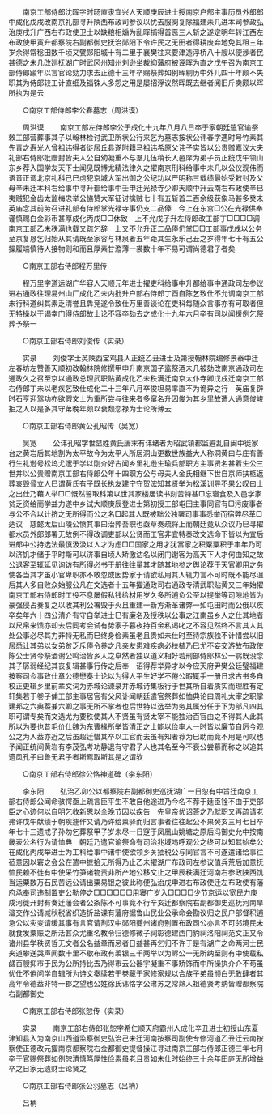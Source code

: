 <!-- { "loadSidebar": true } -->
　　南京工部侍郎沈晖字时旸直隶宜兴人天顺庚辰进士授南京户部主事历员外郎郎中成化戊戌改南京礼部寻升陜西布政司参议以忧去服阕复除福建未几进本司参政弘治庚戌升广西右布政使卫士以缺粮相煽为乱晖捕得首恶三人斩之遂定明年转江西左布政使甲寅升都察院右副都御史抚治郧阳下令许民之无田者得耕废弃地免其租三年岁余得常稔田数千顷又甓郧阳城十有二里于襄樊往来要津造浮桥八十艘以便涉者民甚德之未几改廵抚湖广时武冈州知州刘逊坐裁抑藩府被诬晖为直之戊午召为南京工部侍郎踰年以言官论劾力求去正德十三年卒赐祭葬如例晖剔历中外几四十年颇不失职其为侍郎较工计直细及锱铢人多怨之用是屡招浮议然晖既去继者阅旧斤卖颇以晖所执为是云 

　　○南京工部侍郎李公春墓志（周洪谟） 

　　周洪谟 
　　南京工部左侍郎李公于成化十九年八月八日卒于家朝廷遣官谕祭敕工部营葬事其子以翰林检讨武卫所状公行来乞为墓志按状公讳春字遇时号竹素其先青之寿光人曾祖讳得者徙居丘县遂附籍马祖讳希原父讳子实皆以公贵赠嘉议大夫礼部右侍郎妣赠封皆夫人公自幼凝重不与羣儿伍稍长入邑庠为弟子员正统戊午领山东乡荐入国学友天下士闻见既博尤精法律久之擢南京刑科给事中未几以公仪观伟而语音正调北京礼科己巳虏犯京城大军出御之公纪功以严明称三载绩最始受敕封及父母辛未迁本科右给事中寻升都给事中壬申迁光禄寺少卿天顺中升云南右布政使辛巳夷贼犯金齿太监梅忠举公恊赞大军征讨擒贼七十有五斩首二百余级获象马甚多癸未英庙念其前劳召进礼部有侍郎掌光禄寺事仍支二品俸　今上在东宫□公在光禄供奉谨慎赐白金彩币甚厚成化丙戊□□休致　上不允戊子升左侍郎改工部丁□□□□调南京工部乙未秩满也载又疏乞辞　上又不允升正二品俸仍掌□□工部事戊戌以公务至京复恳乞归始从其请既至家容与林泉者五年距其生永乐己丑之岁得年七十有五公操履端慎待人接物则和而且厚素甘澹薄一裘数十年不易可谓尚德君子者矣 

　　○南京工部右侍郎程万里传 

　　程万里字道远湖广华容人天顺元年进士擢吏科给事中升都给事中通政司左参议进右通政往理易州山厂成化乙未内批升户部右侍郎丁酉自陈乞致仕不允调南京工部未行科道纠其素乏清誉且犇竞遂令致仕万里善谈论在吏科每随众言事亦有可取者但无特操以干谒幸门得侍郎故士论不容卒劾去之成化十九年六月卒有司以闻援例乞祭葬予祭一 

　　○南京工部右侍郎刘俊传（实录） 

　　实录 
　　刘俊字士英陜西宝鸡县人正统乙丑进士及第授翰林院编修景泰中迁左春坊左赞善天顺初改翰林院修撰甲申升南京国子监祭酒未几被劾改南京通政司左通政久之召至京以通政总理武职贴黄成化乙未秩满迁南京太仆寺卿戊戌迁南京工部右侍郎丁未以老疾乞致仕成化二十三年八月卒俊坦易率直不为诡异之行　英庙复辟时石亨迎驾功亦欲假文士为重所尝与往来者多窜名升因俊为其乡里故遣人通意俊峻拒之人以是多其守苐晚年颇以衰颓恋禄为士论所薄云 

　　○南京工部右侍郎黄公孔昭传（吴宽） 

　　吴宽 
　　公讳孔昭字世显姓黄氏唐末有讳绪者为昭武镇都监避乱自闽中徙家台之黄岩后其地割为太平故今为太平人所居洞山更数世族益大人称洞黄曰与庄有善行生礼逊号松坞尤邃于学以刚介好古闻乡里礼逊生瑜兵部职方主事贤名甚着生公三世并以公贵赠南京工部右侍郎公年十四职方公与母夫人金氏相继下世自京师扶柩返葬哀毁骨立人巳谓黄氏有子既长执友建宁守贺浤知其贤举为松溪训导不果公叹曰士之出仕乃藉人举□□慨然誓取科第以世其家楼居读书刻苦特甚□忘寝食及入邑学家贫乏资给而学益力遂中乡试大顺庚辰登进士第初授工部屯田主事同官有□污废事者与公不合以计挤之无所得而公之名□起其人既被黜公独署司事事悉举而宿弊尽革□适议　慈懿太后山陵公愤其事曰治葬吾职也亟草奏疏将上而朝廷竟从众议乃巳寻擢都水员外郎郎署无故例不得改调吏部以公贤而工官非宜特奏改文选命下皆以为宜后进郎中公持选法最慎汲汲以人才为虑□□国家之用才犹富家之积粟粟积于丰年乃可以济饥才储于平时斯可以济事自顷人矫激沽名以闭门谢客为高天下人才何由知之故公退客至辄延见询访有所得必书于册往往量其才随其地参之舆论荐于天官卿用之务使各当其才虽小官卑职亦不敢忽或因势家于请欲私用其人辄力言不可时既不能尽沮后其人多自败众始服公凡在文选者十五年擢通政司右通政专清武职贴黄又三年始擢南京工部右侍郎时工役不息屡假私钱给材用岁久多所逋负公至以提举等司隙地皆为豪强侵占奏复之以收其利公署毁于火且重建一新方渐革诸弊一如屯田时而公俄以疾卒矣年六十四公清介有守自举进士巳有廉名及授秩以公事之江南虽乡人之仕其地者以尺帛来馈亦却去后同考会试有势家子暮夜持百金私谒叱之不容见然终不言其人其处公事必尽其力非特无私而巳终身俭素虽老且贵如未仕时至待宗族独不计惜尝以旧居悉让其弟以女弟贫乏斥俸令养之凡亲友患难疾病必扶植乃巳尤不妄交游故布政使陈公士贤今祭酒谢公鸣治皆乡人之卓然者独以道义相好若刑部侍郎林公一鹗既没念其子孱弱经纪其丧复辑甚事行传之后奉　诏得荐举异才以今应天府尹樊公廷璧福建按察司佥事致仕章公德懋奏士论以为得人平生好学不倦公暇辄手一册日求古书多自校正更辑乡里前辈文词为赤城论谏录并赤城诗集板行于世其所自着质实而理胜有定轩集若于卷子俌工部主事居官有父风讣闻朝廷遣官祭葬如恤典论曰周礼太宰之职掌建邦之六典葢兼六卿之事无所不掌者也后世特以选举为务其属分任于下为部凡四其职可谓专矣而文选尤为要秩使其人不贤虽有贤太宰不能独治百官由之不得其人此其所以为要也昔毛价仕魏为东曹椽所举皆清正之士能以俭率人一时皆以廉节自厉今观公之为人葢亦近之后虽超迁惜其卒以工官而去虽有知者荐为巳助而竟不用是可叹也予闻正统间黄岩有李茂弘考功静退有守君子人也其名至今不衰公尝慕而称之以追其遗风孔子曰鲁无君子者斯焉取斯其是之谓欤 

　　○南京工部右侍郎徐公恪神道碑（李东阳） 

　　李东阳 
　　弘治乙卯公以都察院右副都御史巡抚湖广一日忽有中旨迁南京工部右侍郎公闻命骇愕亟上疏言臣平生不敢自他途进乃今名不荐于廷臣铨不由于吏部臣之心迹何以自明乞收新恩以全晚节因以疾告　先皇帝优诏荅之乃就职又再疏请老弗许戊午献绩于朝疾遽作又请乃许给禀驿而归言事者往往起公不果癸亥三月七日卒年七十三遗戒子孙勿乞葬祭甲子岁未尽一日窆于凤凰山姚塘之原后冯御史允中按南畿表公名行为请恤典　朝廷乃遣官谕祭命有司治兆域呜呼观公之终可以知其始矣公在成化丙戌举进士为工科给事中诸中使欲领乡关抽税公与同官言不可遂遣诸给事往莅意因以窘之会公在遣中摭拾无所得乃止乙未擢湖广布政司左参议值兵荒后加意抚恤民赖不徙有中使采竹笋诸物责非所产地公移文止之甲辰秩满迁河南右参政陕西饥当运粟数万石民苦远公请出粟易银之彼此称便弘治戊申进右布政使迁左布政使有藩府承奉司违制置吏公勒停之□□□□□□用寝广岁入□□□□少节京运以宽民力庚戌河徙开封有奏迁藩会者公条陈不可事竟不行辛亥迁都察院右副都御史巡抚河南旱溢交作公请减秋税省织造折盐课有藩府据鲁山民业公承命会勘议归之民户部督积逋急公以灾变请缓其事有言官请割汉中郧阳夔州诸府别置布政司公亦言不可邻境民未就食发粟赈之所活甚众尤重名教令归德修微子祠彰德建西门豹祠洛阳祠范文正又令诸州县学秩贤哲无文者公名益章而忌者日益甚再乞归不许于是有湖广之命两河士民夹道攀送哭声闻数十里不歇布政有羡银三千两举以为赆公一无所纳至则有中使载私鹾百艘抑市于民为公所持比去乃得市云公器宇凝重不事矫饰而中所操执介介不苟虽优仕不倦问学自辑所为诗文奏牍若干卷藏于家修家规以合族子弟虽颁白无敢肆者其高年令德葢非特一郡之望也公姓徐氏讳恪字公肃苏之常熟人祖德贤考纳皆赠都察院右副都御史 

　　○南京工部右侍郎张恕传（实录） 

　　实录 
　　南京工部右侍郎张恕字希仁顺天府霸州人成化辛丑进士初授山东夏津知县入为南京山西道监察御史弘治己未迁河南按察司副使专修河道乙丑迁云南按察使正德改元擢南京都察院右佥都御史提督操江寻进南京工部右侍郎正德三年七月卒于官赐祭葬如例恕清慎笃厚性俭素虽老且贵如未仕时始终三十余年田庐无所增益卒之日家无遗财士论贤之 

　　○南京工部右侍郎张公羽墓志（吕柟） 

　　吕柟 
